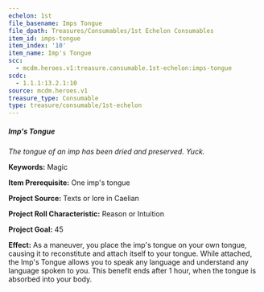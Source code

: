 ```yaml
---
echelon: 1st
file_basename: Imps Tongue
file_dpath: Treasures/Consumables/1st Echelon Consumables
item_id: imps-tongue
item_index: '10'
item_name: Imp's Tongue
scc:
  - mcdm.heroes.v1:treasure.consumable.1st-echelon:imps-tongue
scdc:
  - 1.1.1:13.2.1:10
source: mcdm.heroes.v1
treasure_type: Consumable
type: treasure/consumable/1st-echelon
---
```


##### Imp's Tongue

*The tongue of an imp has been dried and preserved. Yuck.*

**Keywords:** Magic

**Item Prerequisite:** One imp's tongue

**Project Source:** Texts or lore in Caelian

**Project Roll Characteristic:** Reason or Intuition

**Project Goal:** 45

**Effect:** As a maneuver, you place the imp's tongue on your own tongue, causing it to reconstitute and attach itself to your tongue. While attached, the Imp's Tongue allows you to speak any language and understand any language spoken to you. This benefit ends after 1 hour, when the tongue is absorbed into your body.
